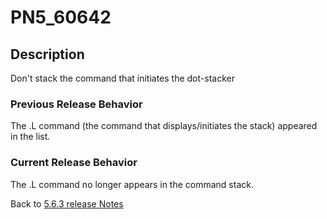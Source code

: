 # PN5_60642

<PageHeader />

## Description

Don't stack the command that initiates the dot-stacker

### Previous Release Behavior

The .L command (the command that displays/initiates the stack) appeared in the list.

### Current Release Behavior

The .L command no longer appears in the command stack.

Back to [5.6.3 release Notes](./../README.md)

<PageFooter />
